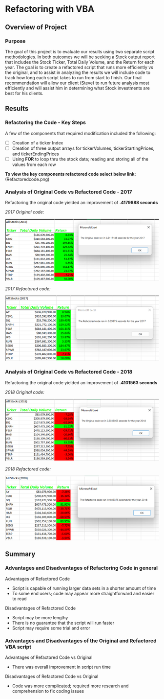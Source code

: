 # Refactoring with VBA

## Overview of Project

### Purpose
The goal of this project is to evaluate our results using two separate script methodologies.  In both outcomes we will be seeking a Stock output report that includes the Stock Ticker, Total Daily Volume, and the Return for each year.  The goal is to create a refactored script that runs more efficiently vs the original, and to assist in analyzing the results we will include code to track how long each script takes to run from start to finish.  Our final recommendation will allow our client (Steve) to run future analysis most efficiently and will assist him in determining what Stock investments are best for his clients.

## Results

### Refactoring the Code - Key Steps
A few of the components that required modification included the following:
- [ ] Creation of a ticker Index
- [ ] Creation of three output arrays for tickerVolumes, tickerStartingPrices, and tickerEndingPrices
- [ ] Using **FOR** to loop thru the stock data; reading and storing all of the values from each row

**To view the key components refactored code select below link:**
(Refactoredcode.png)

### Analysis of Original Code vs Refactored Code - 2017 
Refactoring the original code yielded an improvement of **.4179688 seconds**

*2017 Original code:*

![Originalcode_2017.png](Originalcode_2017.png)

*2017 Refactored code:*

![Refactoredcode_2017.png](Refactoredcode_2017.png)


### Analysis of Original Code vs Refactored Code - 2018 
Refactoring the original code yielded an improvement of **.4101563 seconds**

*2018 Original code:*

![Originalcode_2018.png](Originalcode_2018.png)

*2018 Refactored code:*

![Refactoredcode_2018.png](Refactoredcode_2018.png)


## Summary

### Advantages and Disadvantages of Refactoring Code in general
Advantages of Refactored Code
- Script is capable of running larger data sets in a shorter amount of time
- To some end users; code may appear more straightforward and easier to read

Disadvantages of Refactored Code
- Script may be more lengthy
- There is no guarantee that the script will run faster
- Script may require some trial and error
 
### Advantages and Disadvantages of the Original and Refactored VBA script
Advantages of Refactored Code vs Original
- There was overall improvement in script run time

Disadvantages of Refactored Code vs Original
- Code was more complicated; required more research and comprehension to fix coding issues